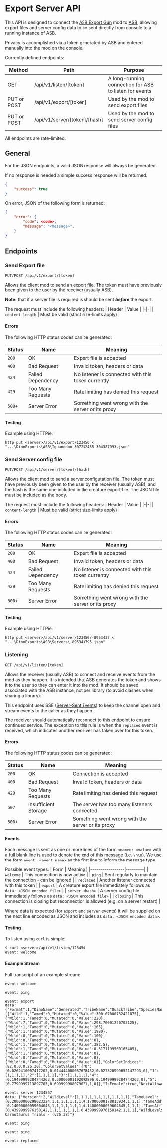 # Export Server API

This API is designed to connect the [ASB Export Gun](https://www.curseforge.com/ark-survival-ascended/mods/ark-smart-breeding-export-gun) mod to [ASB](https://github.com/cadon/ARKStatsExtractor), allowing export files and server config
data to be sent directly from console to a running instance of ASB.

Privacy is accomplished via a token generated by ASB and entered manually into the mod on the console.

Currently defined endpoints:

| Method | Path                | Purpose |
|--------|---------------------|---------|
| GET | /api/v1/listen/[token] | A long-running connection for ASB to listen for events |
| PUT or POST | /api/v1/export/[token] | Used by the mod to send export files |
| PUT or POST | /api/v1/server/[token]/[hash] | Used by the mod to send server config files |

All endpoints are rate-limited.

## General
For the JSON endpoints, a valid JSON response will always be generated.

If no response is needed a simple success response will be returned:
```json
{
    "success": true
}
```

On error, JSON of the following form is returned:
```json
{
    "error": {
        "code": <code>,
        "message": "<message>",
    }
}
```

## Endpoints

### Send Export file
```
PUT/POST /api/v1/export/[token]
```
Allows the client mod to send an export file. The token must have previously been given to the user by the receiver (usually ASB).

**Note:** that if a server file is required is should be sent ***before*** the export.

The request must include the following headers:
| Header | Value |
|-|-|
| `content-length` | Must be valid (strict size-limits apply) |

#### Errors
The following HTTP status codes can be generated:

| Status | Name | Meaning |
|-|-|-|
| `200` | OK | Export file is accepted |
| `400` | Bad Request | Invalid token, headers or data |
| `424` | Failed Dependency | No listener is connected with this token currently |
| `429` | Too Many Requests | Rate limiting has denied this request |
| `500+` | Server Error | Something went wrong with the server or its proxy |

#### Testing
Example using HTTPie:
```
http put <server>/api/v1/export/123456 < "...\DinoExports\ASB\Iguanodon_307252455-304387993.json"
```

### Send Server config file
```
PUT/POST /api/v1/server/[token]/[hash]
```
Allows the client mod to send a server configutation file. The token must have previously been given to the user by the receiver (usually ASB), and the hash is the same one included in the creature export file. The JSON file must be included as the body.

The request must include the following headers:
| Header | Value |
|-|-|
| `content-length` | Must be valid (strict size-limits apply) |

#### Errors
The following HTTP status codes can be generated:

| Status | Name | Meaning |
|-|-|-|
| `200` | OK | Export file is accepted |
| `400` | Bad Request | Invalid token, headers or data |
| `424` | Failed Dependency | No listener is connected with this token currently |
| `429` | Too Many Requests | Rate limiting has denied this request |
| `500+` | Server Error | Something went wrong with the server or its proxy |

#### Testing
Example using HTTPie:
```
http put <server>/api/v1/server/123456/-8953437 < "...\DinoExports\ASB\Servers\-895343795.json"
```

### Listening
```
GET /api/v1/listen/[token]
```

Allows the receiver (usually ASB) to connect and receive events from the mod as they happen. It is intended that ASB generates the token and shows it to the user so they can enter it into the mod. It should be saved associated with the ASB instance, not per library (to avoid clashes when sharing a library).

This endpoint uses SSE ([Server-Sent Events](https://developer.mozilla.org/en-US/docs/Web/API/Server-sent_events/Using_server-sent_events)) to keep the channel open and stream events to the caller as they happen.

The receiver should automatically reconnect to this endpoint to ensure continued service. The exception to this rule is when the `replaced` event is received, which indicates another receiver has taken over for this token.

#### Errors
The following HTTP status codes can be generated:

| Status | Name | Meaning |
|-|-|-|
| `200` | OK | Connection is accepted |
| `400` | Bad Request | Invalid token, headers or data |
| `429` | Too Many Requests | Rate limiting has denied this request |
| `507` | Insufficient Storage | The server has too many listeners connected |
| `500+` | Server Error | Something went wrong with the server or its proxy |

#### Events
Each message is sent as one or more lines of the form `<name>: <value>` with a full blank line is used to denote the end of this message (i.e. `\n\n`). We use the form `event: <event name>` as the first line to inform the message type.

Possible event types:
| Form            | Meaning |
|-----------------|---------|
| `welcome`       | This connection is now active |
| `ping`          | Sent regularly to maintain the connection - can be ignored |
| `replaced`      | Another listener connected with this token |
| `export`        | A creature export file immediately follows as `data: <JSON encoded file>` |
| `server <hash>` | A server config file immediately follows as `data: <JSON encoded file>` |
| `closing`       | This connection is closing but reconnection is allowed (e.g. on a server restart) |

Where data is expected (for `export` and `server` events) it will be supplied on the next line encoded as JSON and includes as `data: <JSON encoded data>`.

#### Testing
To listen using `curl` is simple:
```
$ curl <server>/api/v1/listen/123456
event: welcome
```

#### Example Stream
Full transcript of an example stream:
```
event: welcome

event: ping

event: export
data: {"Format":1,"DinoName":"Generated","TribeName":"QuackTribe","SpeciesName":"Iguanodon","TamerString":"Quackers","OwningPlayerName":"","ImprinterName":"","OwningPlayerID":0,"DinoID1":"307252455","DinoID2":"304387993","BlueprintPath":"/Game/PrimalEarth/Dinos/Iguanodon/Iguanodon_Character_BP.Iguanodon_Character_BP_C","Stats":[{"Wild":1,"Tamed":0,"Mutated":0,"Value":300.07000732421875},{"Wild":1,"Tamed":0,"Mutated":0,"Value":220},{"Wild":7,"Tamed":0,"Mutated":0,"Value":298.70001220703125},{"Wild":1,"Tamed":0,"Mutated":0,"Value":165},{"Wild":1,"Tamed":0,"Mutated":0,"Value":1980},{"Wild":0,"Tamed":0,"Mutated":0,"Value":100},{"Wild":0,"Tamed":0,"Mutated":0,"Value":0},{"Wild":1,"Tamed":0,"Mutated":0,"Value":382.5},{"Wild":1,"Tamed":0,"Mutated":0,"Value":0.3171199560165405},{"Wild":1,"Tamed":0,"Mutated":0,"Value":0},{"Wild":0,"Tamed":0,"Mutated":0,"Value":0},{"Wild":0,"Tamed":0,"Mutated":0,"Value":0}],"ColorSetIndices":[82,0,0,0,26,30],"ColorSetValues":{"0":[0.0262410007417202,0.014444000087678432,0.027320999652147293,0],"1":[1,1,1,1],"2":[1,1,1,1],"3":[1,1,1,1],"4":[0.19499999284744263,0.30000001192092896,0.19499999284744263,0],"5":[0.7799999713897705,0.699999988079071,1,0]},"IsFemale":true,"NextAllowedMatingTimeDuration":0,"BabyAge":1,"MutagenApplied":false,"Neutered":false,"RandomMutationsMale":0,"RandomMutationsFemale":0,"ServerMultipliersHash":"-895343795","TameEffectiveness":1,"BaseCharacterLevel":8,"DinoImprintingQuality":0}

event: server 1234567
data: {"Version":2,"WildLevel":[1,1,1,1,1,1,1,1,1,1,1,1],"TameLevel":[0.20000000298023224,1,1,1,1,1,1,1,0.17000000178813934,1,1,1],"TameAdd":[0.14000000059604645,1,1,1,1,1,1,1,0.14000000059604645,1,1,1],"TameAff":[0.4399999976158142,1,1,1,1,1,1,1,0.4399999976158142,1,1,1],"WildLevelStepSize":4,"MaxWildLevel":120,"DestroyTamesOverLevelClamp":0,"TamingSpeedMultiplier":1,"DinoCharacterFoodDrainMultiplier":1,"MatingSpeedMultiplier":1,"MatingIntervalMultiplier":0.10000000149011612,"EggHatchSpeedMultiplier":10,"BabyMatureSpeedMultiplier":10,"BabyCuddleIntervalMultiplier":0.10000000149011612,"BabyImprintAmountMultiplier":1,"BabyImprintingStatScaleMultiplier":1,"BabyFoodConsumptionSpeedMultiplier":1,"TamedDinoCharacterFoodDrainMultiplier":1,"WildDinoTorporDrainMultiplier":1,"WildDinoCharacterFoodDrainMultiplier":1,"AllowSpeedLeveling":false,"AllowFlyerSpeedLeveling":false,"UseSingleplayerSettings":false,"SessionName":"The Carnotaurus Trials - (v26.38)"}

event: ping

event: ping

event: replaced
```
